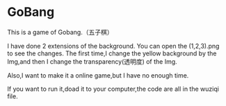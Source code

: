 # GoBang
This is a game of Gobang.（五子棋）

I have done 2 extensions of the background.
You can open the (1,2,3).png to see the changes.
The first time,I change the yellow background by the Img,and then I change the transparency(透明度) of the Img.

Also,I want to make it a online game,but I have no enough time.

If you want to run it,doad it to your computer,the code are all in the wuziqi file.
